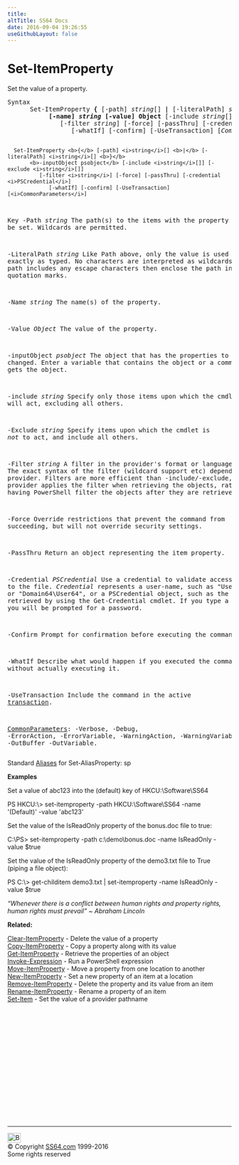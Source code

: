 ```yaml
---
title:
altTitle: SS64 Docs
date: 2016-09-04 19:26:55
useGithubLayout: false
---
```

<!-- #BeginLibraryItem "/Library/head_ps.lbi" --><!-- #EndLibraryItem --><h1>Set-ItemProperty</h1> 
<p>Set the value of a property.</p>
<pre>Syntax
      Set-ItemProperty <b>{</b> [-path] <i>string</i>[] <b>|</b> [-literalPath] <i>string</i>[] <b>}</b>
           <b>[-name] <i>string</i> [-value] Object</b> [-include <i>string</i>[]] [-exclude <i>string</i>[]]
              [-filter <i>string</i>] [-force] [-passThru] [-credential <i>PSCredential</i>]
                 [-whatIf] [-confirm] [-UseTransaction] [<i>CommonParameters</i>]

      Set-ItemProperty <b>{</b> [-path] <i>string</i>[] <b>|</b> [-literalPath] <i>string</i>[] <b>}</b>
           <b>-inputObject psobject</b> [-include <i>string</i>[]] [-exclude <i>string</i>[]]
              [-filter <i>string</i>] [-force] [-passThru] [-credential <i>PSCredential</i>]
                 [-whatIf] [-confirm] [-UseTransaction] [<i>CommonParameters</i>]

Key
   -Path <i>string</i>
       The path(s) to the items with the property to be set.
       Wildcards are permitted.

   -LiteralPath <i>string</i>
       Like Path above, only the value is used exactly as typed.
       No characters are interpreted as wildcards. If the path includes any
       escape characters then enclose the path in single quotation marks.

   -Name <i>string</i>
       The name(s) of the property.

   -Value <i>Object</i>
       The value of the property.

   -inputObject <i>psobject</i>
       The object that has the properties to be changed.
       Enter a variable that contains the object or a command that gets the object.

   -include <i>string</i>
       Specify only those items upon which the cmdlet will act, excluding all others.

   -Exclude <i>string</i>
       Specify items upon which the cmdlet is <i>not</i> to act, and include all others.

   -Filter <i>string</i>
       A filter in the provider's format or language. 
       The exact syntax of the filter (wildcard support etc) depends on the provider.
       Filters are more efficient than -include/-exclude, because the provider
       applies the filter when retrieving the objects, rather than having 
       PowerShell filter the objects after they are retrieved.

   -Force
       Override restrictions that prevent the command from succeeding, but will
       not override security settings.

   -PassThru
       Return an object representing the item property.

   -Credential <i>PSCredential</i>
       Use a credential to validate access to the file. <i>Credential</i> represents
       a user-name, such as "User64" or "Domain64\User64", or a PSCredential
       object, such as the one retrieved by using the Get-Credential cmdlet.
       If you type a user name, you will be prompted for a password.

   -Confirm
       Prompt for confirmation before executing the command.

   -WhatIf
       Describe what would happen if you executed the command without actually executing it.

   -UseTransaction
       Include the command in the active <a href="syntax-transactions.html">transaction</a>.

   <a href="common.html">CommonParameters</a>:
       -Verbose, -Debug, -ErrorAction, -ErrorVariable, -WarningAction, -WarningVariable,
       -OutBuffer -OutVariable.</pre>
<p>
  Standard <a href="get-alias.html">Aliases</a> for Set-AliasProperty:<span class="code"> sp</span></p>
<p><b>Examples</b></p>
<p>Set a value of abc123 into the (default) key of HKCU:\Software\SS64</p>
<p><span class="code">PS HKCU:\&gt; set-itemproperty -path HKCU:\Software\SS64 -name '(Default)' -value 'abc123' </span></p>
<p>Set the value of the IsReadOnly property of the bonus.doc file to true:</p>
<p><span class="code">C:\PS&gt; set-itemproperty -path c:\demo\bonus.doc -name IsReadOnly -value $true</span></p>
<p>Set the value of the IsReadOnly property of the demo3.txt file to True (piping a file object):</p>
<p><span class="code">PS C:\&gt; get-childitem demo3.txt | set-itemproperty -name IsReadOnly -value $true</span></p>
<p class="quote"><i>“Whenever there is a conflict between human rights and property rights, human rights must prevail” ~ Abraham Lincoln</i></p>
<p><b>Related:</b></p>
<p>  <a href="clear-itemproperty.html">Clear-ItemProperty</a> - Delete the value of a property<br>
<a href="copy-itemproperty.html">Copy-ItemProperty</a> - Copy a property along with its value<br>
<a href="get-itemproperty.html">Get-ItemProperty</a> - Retrieve the properties of an object<br>
<a href="invoke-expression.html">Invoke-Expression</a> - Run a PowerShell expression<br>
<a href="move-itemproperty.html">Move-ItemProperty</a> - Move a property from one location to another<br>
<a href="new-itemproperty.html">New-ItemProperty</a> - Set a new property of an item at a location<br>
<a href="remove-itemproperty.html">Remove-ItemProperty</a> - Delete the property and its value from an item<br>
<a href="rename-itemproperty.html">Rename-ItemProperty</a> - Rename a property of an item<br>
<a href="set-item.html">Set-Item</a> - Set the value of a provider pathname</p><!-- #BeginLibraryItem "/Library/foot_ps.lbi" --><p>
<!-- PowerShell300 -->
<ins class="adsbygoogle" style="display:inline-block;width:300px;height:250px" data-ad-client="ca-pub-6140977852749469" data-ad-slot="6253539900"></ins>
<script>
(adsbygoogle = window.adsbygoogle || []).push({});
</script></p>
<hr>
<div id="bl" class="footer"><a href="set-itemproperty.html#"><img src="../images/top.png" width="30" height="22" alt="Back to the Top"></a></div>
<div id="br" class="footer, tagline">© Copyright <a href="../index.html">SS64.com</a> 1999-2016<br>
Some rights reserved</div><!-- #EndLibraryItem -->

